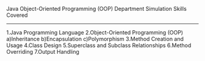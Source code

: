 Java Object-Oriented Programming (OOP) Department Simulation
Skills Covered
_______________
1.Java Programming Language
2.Object-Oriented Programming (OOP)
       a)Inheritance
       b)Encapsulation
       c)Polymorphism
3.Method Creation and Usage
4.Class Design
5.Superclass and Subclass Relationships
6.Method Overriding
7.Output Handling
